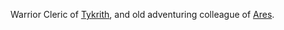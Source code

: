 Warrior Cleric of [Tykrith](Tykrith "wikilink"), and old adventuring
colleague of [Ares](The_King "wikilink").
